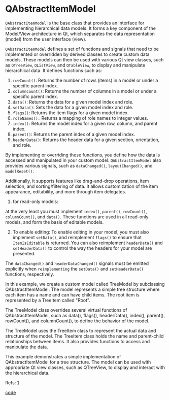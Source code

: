 # QAbstractItemModel
`QAbstractItemModel` is the base class that provides an interface for implementing hierarchical data models. It forms a key component of the Model/View architecture in Qt, which separates the data representation (model) from the user interface (view).

`QAbstractItemModel` defines a set of functions and signals that need to be implemented or overridden by derived classes to create custom data models. These models can then be used with various Qt view classes, such as `QTreeView`, `QListView`, and `QTableView`, to display and manipulate hierarchical data. It defines functions such as:

1. `rowCount()`: Returns the number of rows (items) in a model or under a specific parent index.
2. `columnCount()`: Returns the number of columns in a model or under a specific parent index.
3. `data()`: Returns the data for a given model index and role.
4. `setData()`: Sets the data for a given model index and role.
5. `flags()`: Returns the item flags for a given model index.
6. `roleNames():` Returns a mapping of role names to integer values.
7. `index()`: Returns the model index for a given row, column, and parent index.
8. `parent()`: Returns the parent index of a given model index.
9. `headerData()`: Returns the header data for a given section, orientation, and role.

By implementing or overriding these functions, you define how the data is accessed and manipulated in your custom model.
`QAbstractItemModel` also provides various signals, such as `dataChanged()`, `layoutChanged()`, and `modelReset()`.


Additionally, it supports features like drag-and-drop operations, item selection, and sorting/filtering of data. It allows customization of the item appearance, editability, and more through item delegates.


1) for read-only models:

at the very least you must implement `index()`, `parent()`, `rowCount()`,
`columnCount()`, and `data()`. These functions are used in all read-only models, and
form the basis of editable models.


2) To enable editing:
To enable editing in your model, you must also implement `setData()`, and
reimplement `flags()` to ensure that `ItemIsEditable` is returned. You can also
reimplement `headerData()` and `setHeaderData()` to control the way the headers for
your model are presented.

The `dataChanged()` and `headerDataChanged()` signals must be emitted explicitly
when `reimplementing` the `setData()` and `setHeaderData()` functions, respectively.


In this example, we create a custom model called TreeModel by subclassing QAbstractItemModel. The model represents a simple tree structure where each item has a name and can have child items. The root item is represented by a TreeItem called "Root".

The TreeModel class overrides several virtual functions of QAbstractItemModel, such as data(), flags(), headerData(), index(), parent(), rowCount(), and columnCount(), to define the behavior of the model.

The TreeModel uses the TreeItem class to represent the actual data and structure of the model. The TreeItem class holds the name and parent-child relationships between items. It also provides functions to access and manipulate the data.

This example demonstrates a simple implementation of QAbstractItemModel for a tree structure. The model can be used with appropriate Qt view classes, such as QTreeView, to display and interact with the hierarchical data.

Refs: [1](https://doc.qt.io/qt-6/qabstractitemmodel.html)


[code](src/custom_item_model.cpp)

